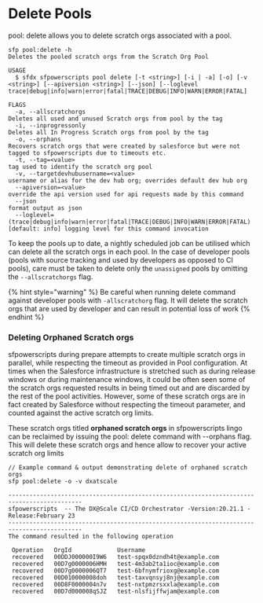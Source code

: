 # Delete Pools

pool: delete allows you to delete scratch orgs associated with a pool.

```
sfp pool:delete -h
Deletes the pooled scratch orgs from the Scratch Org Pool

USAGE
  $ sfdx sfpowerscripts pool delete [-t <string>] [-i | -a] [-o] [-v <string>] [--apiversion <string>] [--json] [--loglevel trace|debug|info|warn|error|fatal|TRACE|DEBUG|INFO|WARN|ERROR|FATAL]

FLAGS
  -a, --allscratchorgs                                                              Deletes all used and unused Scratch orgs from pool by the tag
  -i, --inprogressonly                                                              Deletes all In Progress Scratch orgs from pool by the tag
  -o, --orphans                                                                     Recovers scratch orgs that were created by salesforce but were not tagged to sfpowerscripts due to timeouts etc.
  -t, --tag=<value>                                                                 tag used to identify the scratch org pool
  -v, --targetdevhubusername=<value>                                                username or alias for the dev hub org; overrides default dev hub org
  --apiversion=<value>                                                              override the api version used for api requests made by this command
  --json                                                                            format output as json
  --loglevel=(trace|debug|info|warn|error|fatal|TRACE|DEBUG|INFO|WARN|ERROR|FATAL)  [default: info] logging level for this command invocation

```

To keep the pools up to date, a nightly scheduled job can be utilised which can delete all the scratch orgs in each pool. In the case of developer pools (pools with source tracking and used by developers as opposed to CI pools), care must be taken to delete only the `unassigned` pools by omitting the `--allscratchorgs` flag.

{% hint style="warning" %}
Be careful when running delete command against developer pools with `-allscratchorg` flag. It will delete the scratch orgs that are used by developer and can result in potential loss of work
{% endhint %}

### Deleting Orphaned Scratch orgs

sfpowerscripts during prepare attempts to create multiple scratch orgs in parallel, while respecting the timeout as provided in Pool configuration. At times when the Salesforce infrastructure is stretched such as during release windows or during maintenance windows, it could be often seen some of the scratch orgs requested results in being timed out and are discarded by the rest of the pool activities. However, some of these scratch orgs are in fact created by Salesforce without respecting the timeout parameter, and counted against the active scratch org limits.

These scratch orgs titled **orphaned scratch orgs** in sfpowerscripts lingo can be reclaimed by issuing the pool: delete command with --orphans flag. This will delete these scratch orgs and hence allow to recover your active scratch org limits

```
// Example command & output demonstrating delete of orphaned scratch orgs
sfp pool:delete -o -v dxatscale   

-------------------------------------------------------------------------------------------
sfpowerscripts  -- The DX@Scale CI/CD Orchestrator -Version:20.21.1 -Release:February 23
-------------------------------------------------------------------------------------------
The command resulted in the following operation
                                                               
 Operation   OrgId             Username                      
 recovered   00DDJ000000I9W6   test-spqx0dzndh4t@example.com 
 recovered   00D7g0000006HMH   test-4m3ab2ta1ioc@example.com 
 recovered   00D7g0000006QT7   test-6bfnymfrioxg@example.com 
 recovered   00D010000008doh   test-taxvqnsyj8nj@example.com 
 recovered   00D8F0000004n7v   test-nxtpmzrsxxla@example.com 
 recovered   00D7d000008qSJZ   test-nlsfijffwjam@example.com   
```
